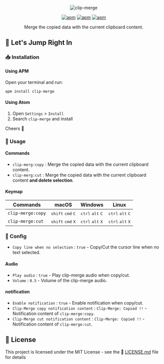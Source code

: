 <p align="center"><img src="https://raw.githubusercontent.com/ooJerryLeeoo/atom-clip-merge/master/assets/clip-merge.gif" alt="clip-merge" /></p>

<p align="center"><a href="https://atom.io/packages/clip-merge"><img src="https://img.shields.io/apm/v/clip-merge.svg?style=flat-square" alt="apm" /></a> <a href="https://atom.io/packages/clip-merge"><img src="https://img.shields.io/apm/dm/clip-merge.svg?style=flat-square" alt="apm" /></a>  <a href="https://github.com/ooJerryLeeoo/atom-clip-merge/blob/master/LICENSE.md"><img src="https://img.shields.io/apm/l/clip-merge.svg?style=flat-square" alt="apm" /></a></p>

<p align="center">Merge the copied data with the current clipboard content.</p>

## :checkered_flag: Let's Jump Right In

### :inbox_tray: Installation

#### Using APM

Open your terminal and run:

``` shell
apm install clip-merge
```

#### Using Atom

1. Open `Settings` > `Install`
2. Search `clip-merge` and install

Cheers :beers:

### :key: Usage

#### Commands

* `clip-merg:copy` :  Merge the copied data with the current clipboard content.
* `clip-merg:cut` :  Merge the copied data with the current clipboard content **and delete selection**.

#### Keymap

|     Commands      |                    macOS                     |                   Windows                   |                    Linux                    |
| ----------------- | -------------------------------------------- | ------------------------------------------- | ------------------------------------------- |
| `clip-merge:copy` | <kbd>shift</kbd> <kbd>cmd</kbd> <kbd>C</kbd> | <kbd>ctrl</kbd> <kbd>alt</kbd> <kbd>C</kbd> | <kbd>ctrl</kbd> <kbd>alt</kbd> <kbd>C</kbd> |
| `clip-merge:cut`  | <kbd>shift</kbd> <kbd>cmd</kbd> <kbd>X</kbd> | <kbd>ctrl</kbd> <kbd>alt</kbd> <kbd>X</kbd> | <kbd>ctrl</kbd> <kbd>alt</kbd> <kbd>X</kbd> |

### :wrench: Config

* `Copy line when no selection` :  `true` - Copy/Cut the cursor line when no text selected.

#### Audio

* `Play audio` :  `true` - Play clip-merge audio when copy/cut.  
* `Volume` :  `0.5` - Volume of the clip-merge audio.

#### notification

* `Enable notification` :  `true` - Enable notification when copy/cut.  
* `Clip-Merge copy notification content` :  `Clip-Merge: Copied !!` - Notification content of `clip-merge:copy`.  
* `Clip-Merge cut notification content` :  `Clip-Merge: Copied !!` - Notification content of `clip-merge:cut`.

## :page_facing_up: License

This project is licensed under the MIT License - see the :page_facing_up: [LICENSE.md](LICENSE.md) file for details
